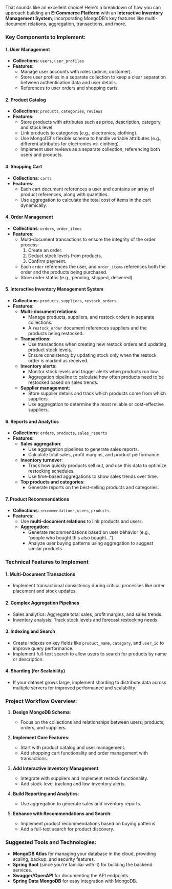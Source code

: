 That sounds like an excellent choice! Here's a breakdown of how you can approach building an **E-Commerce Platform** with an **Interactive Inventory Management System**, incorporating MongoDB’s key features like multi-document relations, aggregation, transactions, and more.

### Key Components to Implement:

#### 1. **User Management**
- **Collections**: `users`, `user_profiles`
- **Features**:
    - Manage user accounts with roles (admin, customer).
    - Store user profiles in a separate collection to keep a clear separation between authentication data and user details.
    - References to user orders and shopping carts.

#### 2. **Product Catalog**
- **Collections**: `products`, `categories`, `reviews`
- **Features**:
    - Store products with attributes such as price, description, category, and stock level.
    - Link products to categories (e.g., electronics, clothing).
    - Use MongoDB's flexible schema to handle variable attributes (e.g., different attributes for electronics vs. clothing).
    - Implement user reviews as a separate collection, referencing both users and products.

#### 3. **Shopping Cart**
- **Collections**: `carts`
- **Features**:
    - Each cart document references a user and contains an array of product references, along with quantities.
    - Use aggregation to calculate the total cost of items in the cart dynamically.

#### 4. **Order Management**
- **Collections**: `orders`, `order_items`
- **Features**:
    - Multi-document transactions to ensure the integrity of the order process:
        1. Create an order.
        2. Deduct stock levels from products.
        3. Confirm payment.
    - Each `order` references the user, and `order_items` references both the order and the products being purchased.
    - Store order status (e.g., pending, shipped, delivered).

#### 5. **Interactive Inventory Management System**
- **Collections**: `products`, `suppliers`, `restock_orders`
- **Features**:
    - **Multi-document relations**:
        - Manage products, suppliers, and restock orders in separate collections.
        - A `restock_order` document references suppliers and the products being restocked.
    - **Transactions**:
        - Use transactions when creating new restock orders and updating product stock levels.
        - Ensure consistency by updating stock only when the restock order is marked as received.
    - **Inventory alerts**:
        - Monitor stock levels and trigger alerts when products run low.
        - Aggregation pipeline to calculate how often products need to be restocked based on sales trends.
    - **Supplier management**:
        - Store supplier details and track which products come from which suppliers.
        - Use aggregation to determine the most reliable or cost-effective suppliers.

#### 6. **Reports and Analytics**
- **Collections**: `orders`, `products`, `sales_reports`
- **Features**:
    - **Sales aggregation**:
        - Use aggregation pipelines to generate sales reports.
        - Calculate total sales, profit margins, and product performance.
    - **Inventory turnover**:
        - Track how quickly products sell out, and use this data to optimize restocking schedules.
        - Use time-based aggregations to show sales trends over time.
    - **Top products and categories**:
        - Generate reports on the best-selling products and categories.

#### 7. **Product Recommendations**
- **Collections**: `recommendations`, `users`, `products`
- **Features**:
    - Use **multi-document relations** to link products and users.
    - **Aggregation**:
        - Generate recommendations based on user behavior (e.g., “people who bought this also bought…”).
        - Analyze user buying patterns using aggregation to suggest similar products.

### Technical Features to Implement

#### 1. **Multi-Document Transactions**
- Implement transactional consistency during critical processes like order placement and stock updates.

#### 2. **Complex Aggregation Pipelines**
- Sales analytics: Aggregate total sales, profit margins, and sales trends.
- Inventory analysis: Track stock levels and forecast restocking needs.

#### 3. **Indexing and Search**
- Create indexes on key fields like `product_name`, `category`, and `user_id` to improve query performance.
- Implement full-text search to allow users to search for products by name or description.

#### 4. **Sharding (for Scalability)**
- If your dataset grows large, implement sharding to distribute data across multiple servers for improved performance and scalability.

### Project Workflow Overview:

1. **Design MongoDB Schema**:
    - Focus on the collections and relationships between users, products, orders, and suppliers.

2. **Implement Core Features**:
    - Start with product catalog and user management.
    - Add shopping cart functionality and order management with transactions.

3. **Add Interactive Inventory Management**:
    - Integrate with suppliers and implement restock functionality.
    - Add stock-level tracking and low-inventory alerts.

4. **Build Reporting and Analytics**:
    - Use aggregation to generate sales and inventory reports.

5. **Enhance with Recommendations and Search**:
    - Implement product recommendations based on buying patterns.
    - Add a full-text search for product discovery.

### Suggested Tools and Technologies:
- **MongoDB Atlas** for managing your database in the cloud, providing scaling, backup, and security features.
- **Spring Boot** (since you're familiar with it) for building the backend services.
- **Swagger/OpenAPI** for documenting the API endpoints.
- **Spring Data MongoDB** for easy integration with MongoDB.
